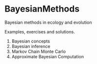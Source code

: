 # BayesianMethods
Bayesian methods in ecology and evolution

Examples, exercises and solutions.

  1) Bayesian concepts
  2) Bayesian inference
  3) Markov Chain Monte Carlo
  4) Approximate Bayesian Computation



